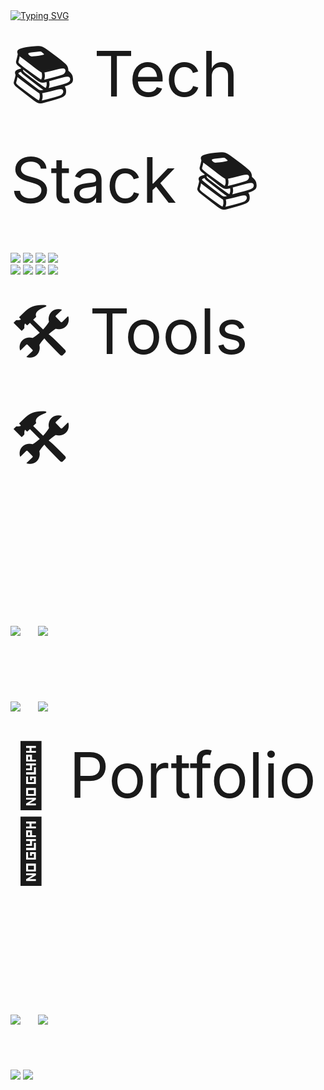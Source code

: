 
<br><br>
<a href="https://git.io/typing-svg"><img src="https://readme-typing-svg.demolab.com?font=Pacifico&size=25&pause=1000&width=435&lines=Hello%2C+It's+Hanbyul.;Welcome+to+my+ground!" alt="Typing SVG" /></a>

<!--
**han6yu1/han6yu1** is a ✨ _special_ ✨ repository because its `README.md` (this file) appears on your GitHub profile.

Here are some ideas to get you started:

- 🔭 I’m currently working on ...
- 🌱 I’m currently learning ...
- 👯 I’m looking to collaborate on ...
- 🤔 I’m looking for help with ...
- 💬 Ask me about ...
- 📫 How to reach me: ...
- 😄 Pronouns: ...
- ⚡ Fun fact: ...
-->

<div style="font-size:100px">📚 Tech Stack 📚</div>
<br>
<div>
	<img src="https://img.shields.io/badge/Java-007396?style=flat&logo=Java&logoColor=white" />
	<img src="https://img.shields.io/badge/HTML5-E34F26?style=flat&logo=HTML5&logoColor=white" />
	<img src="https://img.shields.io/badge/CSS3-1572B6?style=flat&logo=CSS3&logoColor=white" />
  <img src="https://img.shields.io/badge/JavaScript-F7DF1E?style=flat&logo=JavaScript&logoColor=black" />
  <br>
  <img src="https://img.shields.io/badge/MySQL-4479A1?style=flat&logo=MySQL&logoColor=white" />
  <img src="https://img.shields.io/badge/C-A8B9CC?style=flat&logo=C&logoColor=white" />
  <img src="https://img.shields.io/badge/C++-00599C?style=flat&logo=C++&logoColor=white" />
  <img src="https://img.shields.io/badge/Kotlin-7F52FF?style=flat&logo=Kotlin&logoColor=white" />
</div>
<br>
<div style="font-size:100px">
  🛠️ Tools 🛠️
  <br><br>
  <img src="https://img.shields.io/badge/Eclipse IDE-2C2255?style=flat&logo=Eclipse IDE&logoColor=white" />
  <img src="https://img.shields.io/badge/IntelliJ IDEA-000000?style=flat&logo=IntelliJ IDEA&logoColor=white" />
  <br>
  <img src="https://img.shields.io/badge/Visual Studio-5C2D91?style=flat&logo=Visual Studio&logoColor=white" />
  <img src="https://img.shields.io/badge/Visual Studio Code-007ACC?style=flat&logo=Visual Studio Code&logoColor=white" />
</div>
<br>
<div style="font-size:100px">
  📜 Portfolio 📜
  <br><br>
  <img src="https://img.shields.io/badge/GitHub-181717?style=flat&logo=GitHub&logoColor=white" />
  <img src="https://img.shields.io/badge/Velog-20C997?style=flat&logo=Velog&logoColor=white" />
</div>

<br><br>
<img src="https://github-readme-stats.vercel.app/api?username=han6yu1&show_icons=true">
<img src="https://github-readme-stats.vercel.app/api/top-langs/?username=han6yu1&layout=compact">



